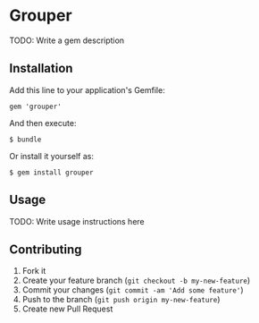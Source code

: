 # Grouper

TODO: Write a gem description

## Installation

Add this line to your application's Gemfile:

    gem 'grouper'

And then execute:

    $ bundle

Or install it yourself as:

    $ gem install grouper

## Usage

TODO: Write usage instructions here

## Contributing

1. Fork it
2. Create your feature branch (`git checkout -b my-new-feature`)
3. Commit your changes (`git commit -am 'Add some feature'`)
4. Push to the branch (`git push origin my-new-feature`)
5. Create new Pull Request
